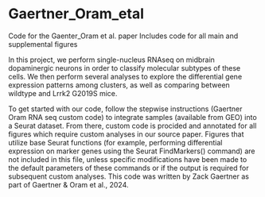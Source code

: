 # Gaertner_Oram_etal
Code for the Gaenter_Oram et al. paper 
Includes code for all main and supplemental figures

In this project, we perform single-nucleus RNAseq on midbrain dopaminergic neurons in order to classify molecular subtypes of these cells. We then perform several analyses to explore the differential gene expression patterns among clusters, as well as comparing between wildtype and Lrrk2 G2019S mice. 

To get started with our code, follow the stepwise instructions (Gaertner Oram RNA seq custom code) to integrate samples (available from GEO) into a Seurat dataset. From there, custom code is procided and annotated for all figures which require custom analyses in our source paper. Figures that utilize base Seurat functions (for example, performing differential expression on marker genes using the Seurat FindMarkers() command) are not included in this file, unless specific modifications have been made to the default parameters of these commands or if the output is required for subsequent custom analyses.
This code was written by Zack Gaertner as part of Gaertner & Oram et al., 2024.

